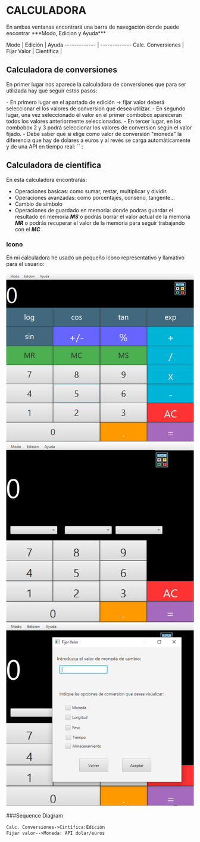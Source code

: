 # CALCULADORA
<p>
En ambas ventanas encontrará una barra de navegación donde puede encontrar ***Modo, Edicion y Ayuda***
</p>
                    
Modo  | Edición | Ayuda
------------- | -------------
Calc. Conversiones  | Fijar Valor | 
Científica  | 
                
## Calculadora de conversiones 
<p>
En primer lugar nos aparece la calculadora de conversiones que para ser utilizada hay que seguir estos pasos:
</p>
- En primero lugar en el apartado de edición -> fijar valor deberá seleccionar el los valores de conversion que desea utilizar.
- En segundo lugar, una vez seleccionado el valor en el primer combobox apareceran todos los valores anteriormente seleccionados.
- En tercer lugar, en los combobox 2 y 3 podrá seleccionar los valores de conversion según el valor fijado.
- Debe saber que si elige como valor de conversión "moneda" la diferencia que hay de dolares a euros y al revés se carga automáticamente y de una API en tiempo real:
`<link API>` : <https://www.exchangerate-api.com>

## Calculadora de científica

En esta calculadora encontrarás:
- Operaciones basicas: como sumar, restar, multiplicar y dividir.
- Operaciones avanzadas: como porcentajes, conseno, tangente...
- Cambio de símbolo
- Operaciones de guardado en memoria: donde podras guardar el resultado en memoria  ***MS*** o podrás borrar el valor actual de la memoria ***MR*** o podrás recuperar el valor de la memoria para seguir trabajando con el ***MC*** 

### Icono
En mi calculadora he usado un pequeño icono representativo y llamativo para el usuario: 

<p align="center">
<img src="media/calculadora_cientifica.png"/>
<img src="media/calculadora_sencilla.png"/>
<img src="media/calculadora_conversion.png"/>
</p>


###Sequence Diagram
                    
```seq
Calc. Conversiones->Cintífica:Edición 
Fijar valor-->Moneda: API dolar/euros
```


